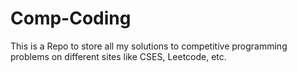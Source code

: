 # Comp-Coding
This is a Repo to store all my solutions to competitive programming problems on different sites like CSES, Leetcode, etc. 
